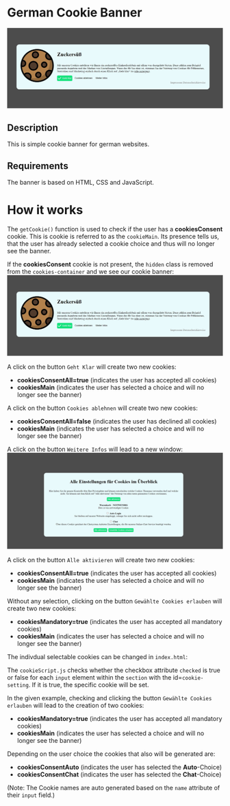 # German Cookie Banner
![Cookie Banner](./cookie-banner.jpg)
## Description
This is simple cookie banner for german websites.

## Requirements
The banner is based on HTML, CSS and JavaScript.

# How it works
The `getCookie()` function is used to check if the user has a **cookiesConsent** cookie. This is cookie is referred to as the `cookieMain`. Its presence tells us, that the user has already selected a cookie choice and thus will no longer see the banner.

If the **cookiesConsent** cookie is not present, the `hidden` class is removed from the `cookies-container` and we see our cookie banner:
![Cookie Banner](./cookie-banner.jpg)

A click on the button `Geht Klar` will create two new cookies: 
- **cookiesConsentAll=true** (indicates the user has accepted all cookies)
- **cookiesMain** (indicates the user has selected a choice and will no longer see the banner)

A click on the button `Cookies ablehnen` will create two new cookies: 
- **cookiesConsentAll=false** (indicates the user has declined all cookies)
- **cookiesMain** (indicates the user has selected a choice and will no longer see the banner)

A click on the button `Weitere Infos` will lead to a new window: 
![Cookie Consent](./cookie-consent.jpg)

A click on the button `Alle aktivieren` will create two new cookies: 
- **cookiesConsentAll=true** (indicates the user has accepted all cookies)
- **cookiesMain** (indicates the user has selected a choice and will no longer see the banner)

Without any selection, clicking on the button `Gewählte Cookies erlauben` will create two new cookies:
- **cookiesMandatory=true** (indicates the user has accepted all mandatory cookies)
- **cookiesMain** (indicates the user has selected a choice and will no longer see the banner)

The indivdual selectable cookies can be changed in `index.html`:

The `cookieScript.js` checks whether the checkbox attribute `checked` is true or false for each `input` element within the `section` with the id=`cookie-setting`.
If it is true, the specific cookie will be set.

In the given example, checking and clicking the button `Gewählte Cookies erlauben` will lead to the creation of two cookies:
- **cookiesMandatory=true** (indicates the user has accepted all mandatory cookies)
- **cookiesMain** (indicates the user has selected a choice and will no longer see the banner)

Depending on the user choice the cookies that also will be generated are:
- **cookiesConsentAuto** (indicates the user has selected the **Auto**-Choice)
- **cookiesConsentChat** (indicates the user has selected the **Chat**-Choice)

(Note: The Cookie names are auto generated based on the `name` attribute of their `input` field.)